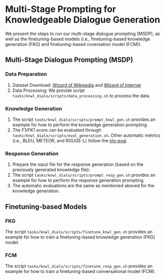 
# Multi-Stage Prompting for Knowledgeable Dialogue Generation

We present the steps to run our multi-stage dialogue prompting (MSDP), as well as the finetuning-based models (i.e., finetuning-based knowledge generation (FKG) and finetuning-based coversation model (FCM)).

## Multi-Stage Dialogue Prompting (MSDP)

### Data Preparation
1. Dataset Download: [Wizard of Wikipedia](https://parl.ai/projects/wizard_of_wikipedia/) and [Wizard of Internet](https://parl.ai/projects/sea/)
2. Data Processing: We provide script ```tasks/knwl_dialo/scripts/data_processing.sh``` to process the data.

### Knowledge Generation
1. The script ```tasks/knwl_dialo/scripts/prompt_knwl_gen.sh``` provides an example for how to perform the knowledge generation prompting.
2. The F1/FK1 score can be evaluated through ```tasks/knwl_dialo/scripts/eval_generation.sh```. Other automatic metrics (i.e., BLEU, METEOR, and ROUGE-L) follow the [nlg-eval](https://github.com/Maluuba/nlg-eval).

### Response Generation
1. Prepare the input file for the response generation (based on the previously generated knowledge file):
2. The script ```tasks/knwl_dialo/scripts/prompt_resp_gen.sh``` provides an example for how to perform the response generation prompting.
3. The automatic evaluations are the same as mentioned aboved for the knowledge generation.

## Finetuning-based Models

### FKG
The script ```tasks/knwl_dialo/scripts/finetune_knwl_gen.sh``` provides an example for how to train a finetuning-based knowledge generation (FKG) model.

### FCM
The script ```tasks/knwl_dialo/scripts/finetune_resp_gen.sh``` provides an example for how to train a finetuning-based conversational model (FCM).

